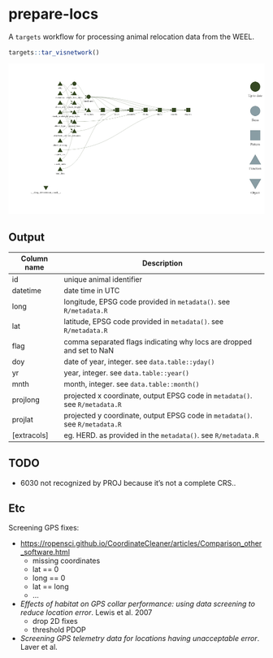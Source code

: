 
# prepare-locs

A `targets` workflow for processing animal relocation data from the
WEEL.

``` r
targets::tar_visnetwork()
```

![](README_files/figure-gfm/viz-1.png)<!-- -->

## Output

| Column name   | Description                                                                  |
|---------------|------------------------------------------------------------------------------|
| id            | unique animal identifier                                                     |
| datetime      | date time in UTC                                                             |
| long          | longitude, EPSG code provided in `metadata()`. see `R/metadata.R`            |
| lat           | latitude, EPSG code provided in `metadata()`. see `R/metadata.R`             |
| flag          | comma separated flags indicating why locs are dropped and set to NaN         |
| doy           | date of year, integer. see `data.table::yday()`                              |
| yr            | year, integer. see `data.table::year()`                                      |
| mnth          | month, integer. see `data.table::month()`                                    |
| projlong      | projected x coordinate, output EPSG code in `metadata()`. see `R/metadata.R` |
| projlat       | projected y coordinate, output EPSG code in `metadata()`. see `R/metadata.R` |
| \[extracols\] | eg. HERD. as provided in the `metadata()`. see `R/metadata.R`                |

## TODO

-   6030 not recognized by PROJ because it’s not a complete CRS..

## Etc

Screening GPS fixes:

-   <https://ropensci.github.io/CoordinateCleaner/articles/Comparison_other_software.html>
    -   missing coordinates
    -   lat == 0
    -   long == 0
    -   lat == long
    -   …
-   *Effects of habitat on GPS collar performance: using data screening
    to reduce location error*. Lewis et al. 2007
    -   drop 2D fixes
    -   threshold PDOP
-   *Screening GPS telemetry data for locations having unacceptable
    error*. Laver et al. 
